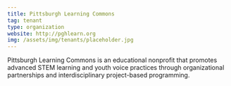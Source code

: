 ```yaml
---
title: Pittsburgh Learning Commons
tag: tenant
type: organization
website: http://pghlearn.org
img: /assets/img/tenants/placeholder.jpg
---
```

Pittsburgh Learning Commons is an educational nonprofit that promotes advanced STEM learning and youth voice practices through organizational partnerships and interdisciplinary project-based programming.
